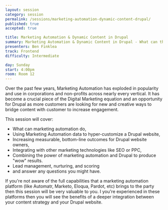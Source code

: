 ```yaml
---
layout: session
category: session
permalink: /sessions/marketing-automation-dynamic-content-drupal/
published: true
accepted: true

title: Marketing Automation & Dynamic Content in Drupal
summary: Marketing Automation & Dynamic Content in Drupal - What can this new and exploding technology do for your Drupal website? Think deep customer engagement...
presenters: Ben Finklea
track: Frontend
difficulty: Intermediate

day: Sunday
start: 4:00pm
room: Room 12
---
```


Over the past few years, Marketing Automation has exploded in popularity and use in corporations and non-profits across nearly every vertical. It has become a crucial piece of the Digital Marketing equation and an opportunity for Drupal as more customers are looking for new and creative ways to bridge content with customer to increase engagement.

This session will cover:

* What can marketing automation do,
* Using Marketing Automation data to hyper-customize a Drupal website,
* Increasing measurable, bottom-line outcomes for Drupal website owners,
* Integrating with other marketing technologies like SEO or PPC,
* Combining the power of marketing automation and Drupal to produce "wow" results.
* Lead management, nurturing, and scoring
* and answer any questions you might have.

If you're not aware of the full capabilities that a marketing automation platform (like Automatr, Marketo, Eloqua, Pardot, etc) brings to the party then this session will be very valuable to you. I you're experienced in these platforms then you will see the benefits of a deeper integration between your content strategy and your Drupal website.
